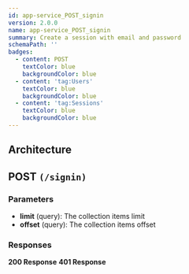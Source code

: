 ```yaml
---
id: app-service_POST_signin
version: 2.0.0
name: app-service_POST_signin
summary: Create a session with email and password
schemaPath: ''
badges:
  - content: POST
    textColor: blue
    backgroundColor: blue
  - content: 'tag:Users'
    textColor: blue
    backgroundColor: blue
  - content: 'tag:Sessions'
    textColor: blue
    backgroundColor: blue
---
```

## Architecture
<NodeGraph />



## POST `(/signin)`

### Parameters
- **limit** (query): The collection items limit
- **offset** (query): The collection items offset




### Responses
**200 Response**
<SchemaViewer file="response-200.json" maxHeight="500" id="response-200" />
      **401 Response**
<SchemaViewer file="response-401.json" maxHeight="500" id="response-401" />
